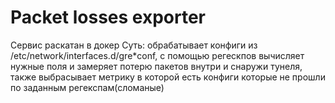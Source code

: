 # Packet losses exporter  
  
Сервис раскатан в докер
Суть: обрабатывает конфиги из /etc/network/interfaces.d/gre*conf, с помощью регескпов вычисляет нужные поля и замеряет потерю пакетов внутри и снаружи тунеля, также выбрасывает метрику в которой есть конфиги которые не прошли по заданным регекспам(сломаные)  
